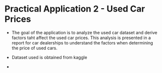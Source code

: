 # Practical Application 2 - Used Car Prices

- The goal of the application is to analyze the used car dataset and derive factors taht affect the used car prices. This analysis is presented in a report for car dealerships to understand the factors when determining the price of used cars.

- Dataset used is obtained from kaggle

- 

